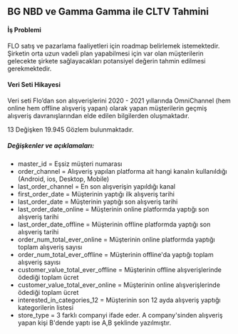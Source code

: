 ## BG NBD ve Gamma Gamma ile CLTV Tahmini


#### İş Problemi

FLO satış ve pazarlama faaliyetleri için roadmap belirlemek istemektedir. Şirketin orta uzun vadeli plan yapabilmesi için var olan müşterilerin gelecekte şirkete sağlayacakları potansiyel değerin tahmin edilmesi gerekmektedir.

#### Veri Seti Hikayesi

Veri seti Flo’dan son alışverişlerini 2020 - 2021 yıllarında OmniChannel (hem online hem offline alışveriş yapan)
olarak yapan müşterilerin geçmiş alışveriş davranışlarından elde edilen bilgilerden oluşmaktadır.

13 Değişken 19.945 Gözlem bulunmaktadır.

##### Değişkenler ve açıklamaları:

- master_id = Eşsiz müşteri numarası 
- order_channel = Alışveriş yapılan platforma ait hangi kanalın kullanıldığı (Android, ios, Desktop, Mobile)
- last_order_channel = En son alışverişin yapıldığı kanal
- first_order_date = Müşterinin yaptığı ilk alışveriş tarihi
- last_order_date = Müşterinin yaptığı son alışveriş tarihi
- last_order_date_online = Müşterinin online platformda yaptığı son alışveriş tarihi
- last_order_date_offline = Müşterinin offline platformda yaptığı son alışveriş tarihi
- order_num_total_ever_online = Müşterinin online platformda yaptığı toplam alışveriş sayısı
- order_num_total_ever_offline = Müşterinin offline'da yaptığı toplam alışveriş sayısı
- customer_value_total_ever_offline = Müşterinin offline alışverişlerinde ödediği toplam ücret
- customer_value_total_ever_online = Müşterinin online alışverişlerinde ödediği toplam ücret
- interested_in_categories_12 = Müşterinin son 12 ayda alışveriş yaptığı kategorilerin listesi
- store_type = 3 farklı companyi ifade eder. A company'sinden alışveriş yapan kişi B'dende yaptı ise A,B şeklinde yazılmıştır.
